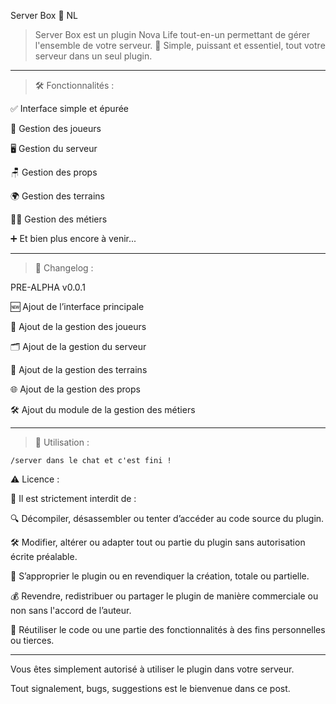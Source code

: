 Server Box 🧵 NL

> Server Box est un plugin Nova Life tout-en-un permettant de gérer l'ensemble de votre serveur.
🧰 Simple, puissant et essentiel, tout votre serveur dans un seul plugin.


---

> 🛠️ Fonctionnalités :

✅ Interface simple et épurée

👥 Gestion des joueurs

🖥️ Gestion du serveur

🪑 Gestion des props

🌍 Gestion des terrains

🧑‍💼 Gestion des métiers

➕ Et bien plus encore à venir...


---

> 🧾 Changelog :

PRE-ALPHA v0.0.1

🆕 Ajout de l’interface principale

👤 Ajout de la gestion des joueurs

🗂️ Ajout de la gestion du serveur

🧱 Ajout de la gestion des terrains

🌐 Ajout de la gestion des props

🛠️ Ajout du module de la gestion des métiers


---

> 🔌 Utilisation :

`/server dans le chat et c'est fini !`

⚠️ Licence :

🚫 Il est strictement interdit de :

🔍 Décompiler, désassembler ou tenter d’accéder au code source du plugin.

🛠️ Modifier, altérer ou adapter tout ou partie du plugin sans autorisation écrite préalable.

🥸 S’approprier le plugin ou en revendiquer la création, totale ou partielle.

💰 Revendre, redistribuer ou partager le plugin de manière commerciale ou non sans l'accord de l’auteur.

📑 Réutiliser le code ou une partie des fonctionnalités à des fins personnelles ou tierces.


---

Vous êtes simplement autorisé à utiliser le plugin dans votre serveur.

Tout signalement, bugs, suggestions est le bienvenue dans ce post.

